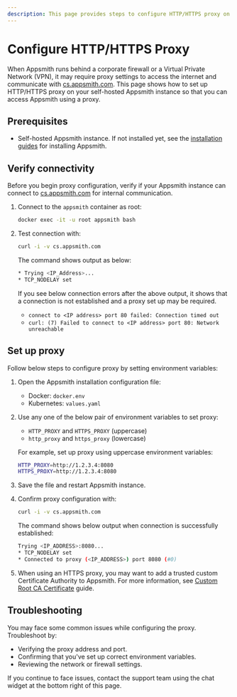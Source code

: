 ```yaml
---
description: This page provides steps to configure HTTP/HTTPS proxy on your self-hosted instance.
---
```


# Configure HTTP/HTTPS Proxy

When Appsmith runs behind a corporate firewall or a Virtual Private Network (VPN), it may require proxy settings to access the internet and communicate with [cs.appsmith.com](http://cs.appsmith.com). This page shows how to set up HTTP/HTTPS proxy on your self-hosted Appsmith instance so that you can access Appsmith using a proxy.

## Prerequisites

- Self-hosted Appsmith instance. If not installed yet, see the [installation guides](/getting-started/setup/installation-guides) for installing Appsmith.

## Verify connectivity

Before you begin proxy configuration, verify if your Appsmith instance can connect to [cs.appsmith.com](http://cs.appsmith.com/) for internal communication. 

1. Connect to the `appsmith` container as root:

    ```bash
    docker exec -it -u root appsmith bash
    ```

2. Test connection with:

    ```bash
    curl -i -v cs.appsmith.com
    ```

    The command shows output as below:

    ```bash
    * Trying <IP_Address>...
    * TCP_NODELAY set
    ```
    If you see below connection errors after the above output, it shows that a connection is not established and a proxy set up may be required.

    - `connect to <IP address> port 80 failed: Connection timed out`
    - `curl: (7) Failed to connect to <IP address> port 80: Network unreachable`

## Set up proxy

Follow below steps to configure proxy by setting environment variables:

1. Open the Appsmith installation configuration file:
    - Docker: `docker.env`
    - Kubernetes: `values.yaml`

2. Use any one of the below pair of environment variables to set proxy:
    - `HTTP_PROXY` and `HTTPS_PROXY` (uppercase)
    - `http_proxy` and `https_proxy` (lowercase)

    For example, set up proxy using uppercase environment variables:

    ```bash
    HTTP_PROXY=http://1.2.3.4:8080
    HTTPS_PROXY=http://1.2.3.4:8080
    ```

3. Save the file and restart Appsmith instance.

4. Confirm proxy configuration with:

    ```bash
    curl -i -v cs.appsmith.com
    ```

    The command shows below output when connection is successfully established:

    ```bash
    Trying <IP_ADDRESS>:8080...
    * TCP_NODELAY set
    * Connected to proxy (<IP_ADDRESS>) port 8080 (#0)
    ```

5. When using an HTTPS proxy, you may want to add a trusted custom Certificate Authority to Appsmith. For more information, see [Custom Root CA Certificate](/getting-started/setup/instance-configuration/custom-domain/custom-ca-root-certificate) guide.

## Troubleshooting

You may face some common issues while configuring the proxy. Troubleshoot by:

- Verifying the proxy address and port.
- Confirming that you've set up correct environment variables.
- Reviewing the network or firewall settings.

If you continue to face issues, contact the support team using the chat widget at the bottom right of this page.


